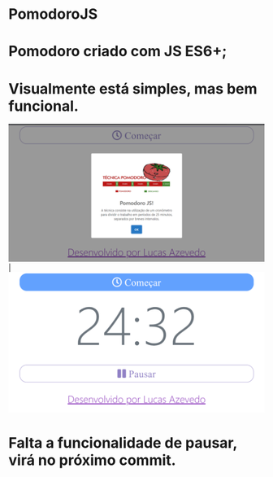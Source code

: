 # PomodoroJS

# Pomodoro criado com JS ES6+;

# Visualmente está simples, mas bem funcional.

![Alt text](./images/pomodoro1.png)  |  ![Alt text](./images/pomodoro2.png)

# Falta a funcionalidade de pausar, virá no próximo commit.